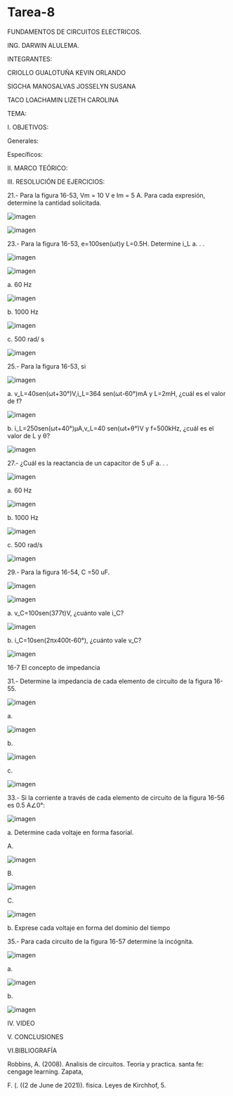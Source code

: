 # Tarea-8


FUNDAMENTOS DE CIRCUITOS ELECTRICOS.

ING. DARWIN ALULEMA.

INTEGRANTES:

CRIOLLO GUALOTUÑA KEVIN ORLANDO

SIGCHA MANOSALVAS JOSSELYN SUSANA

TACO LOACHAMIN LIZETH CAROLINA


TEMA: 

I. OBJETIVOS:

Generales:



Específicos:



II. MARCO TEÓRICO:







III. RESOLUCIÓN DE EJERCICIOS:

21.- Para la figura 16-53, Vm = 10 V e Im =  5 A. Para cada expresión, determine la cantidad solicitada.

![imagen](https://user-images.githubusercontent.com/85263529/131796008-ae1ae85f-9135-4cb5-a5f8-d7d7f7731240.png)

![imagen](https://user-images.githubusercontent.com/85263529/131796088-e7df6879-c155-4b2f-8509-3e4fb27f2c14.png)

23.- Para la figura 16-53, e=100sen(ωt)y L=0.5H. Determine i_L a. . .

![imagen](https://user-images.githubusercontent.com/85263529/131796149-2baf49cb-6c9f-417b-a4cb-83370b9ee1e3.png)

![imagen](https://user-images.githubusercontent.com/85263529/131796230-90734463-57e4-4d96-bc22-dff9a64b7ee5.png)

a. 60 Hz

![imagen](https://user-images.githubusercontent.com/85263529/131796297-d70f0c9d-d27e-4e2e-adb9-d33ca6a78d35.png)

b. 1000 Hz 

![imagen](https://user-images.githubusercontent.com/85263529/131796383-cc1353d3-4a73-4cc9-bb16-cef43cc3ad23.png)

c. 500 rad/ s

![imagen](https://user-images.githubusercontent.com/85263529/131796488-d34c1e07-c34c-4311-8fc4-12810c702b5b.png)

25.- Para la figura 16-53, si

![imagen](https://user-images.githubusercontent.com/85263529/131796536-a061dd14-5e75-465d-8181-ed5ea3858a8b.png)

a. v_L=40sen(ωt+30°)V,i_L=364 sen(ωt-60°)mA y L=2mH, ¿cuál es el valor de f?

![imagen](https://user-images.githubusercontent.com/85263529/131796672-e783c872-a6e0-487d-9f8f-d58b03db70a0.png)

b. i_L=250sen(ωt+40°)μA,v_L=40 sen(ωt+θ°)V y f=500kHz, ¿cuál es el valor de L y θ?

![imagen](https://user-images.githubusercontent.com/85263529/131796782-895ace8d-1fee-4c21-b992-d19b6b5aab84.png)

27.- ¿Cuál es la reactancia de un capacitor de 5 uF a. . .

![imagen](https://user-images.githubusercontent.com/85263529/131796861-f71df07c-e18d-4a24-8f46-8342e4459dd1.png)

a. 60 Hz 

![imagen](https://user-images.githubusercontent.com/85263529/131796915-adb9b0be-5918-4bc0-a882-9c0a309f9220.png)

b. 1000 Hz 

![imagen](https://user-images.githubusercontent.com/85263529/131796983-155c84a2-e3da-4490-8ccf-a3ec8563ab5a.png)

c. 500 rad/s

![imagen](https://user-images.githubusercontent.com/85263529/131797052-91a02638-5924-4acf-adf1-d04a9ba3953f.png)

29.- Para la figura 16-54, C =50 uF. 

![imagen](https://user-images.githubusercontent.com/85263529/131797125-99a46f0c-218c-481a-9909-eaf9b3bd85c9.png)

![imagen](https://user-images.githubusercontent.com/85263529/131797173-819d0b84-9fb6-4b59-85e5-6f239e80f296.png)

a. v_C=100sen(377t)V, ¿cuánto vale i_C?

![imagen](https://user-images.githubusercontent.com/85263529/131797231-3e067234-efc7-46d5-8dd6-093a800108d2.png)

b. i_C=10sen(2πx400t-60°), ¿cuánto vale v_C?

![imagen](https://user-images.githubusercontent.com/85263529/131797382-a4664fea-652c-43f8-ae49-4b19c00b51fb.png)

16-7 El concepto de impedancia

31.- Determine la impedancia de cada elemento de circuito de la figura 16-55.

![imagen](https://user-images.githubusercontent.com/85263529/131797437-7356d534-5e48-4aa3-a67c-d3416feb5aec.png)

a. 

![imagen](https://user-images.githubusercontent.com/85263529/131797547-ba874979-a523-469a-bb6b-057ce8b2c145.png)

b.

![imagen](https://user-images.githubusercontent.com/85263529/131797579-a777e82e-e4d8-41e3-9529-73f8d7e2491b.png)

c.

![imagen](https://user-images.githubusercontent.com/85263529/131797666-83b18bf4-d720-494e-89dc-e36dacbeb386.png)

33.- Si la corriente a través de cada elemento de circuito de la figura 16-56 es  0.5 A∠0°:

![imagen](https://user-images.githubusercontent.com/85263529/131797775-10f3738f-7de0-4907-80fa-83126be20534.png)

a. Determine cada voltaje en forma fasorial.
 
 A.
 
 ![imagen](https://user-images.githubusercontent.com/85263529/131797900-6b4c6c5f-00bc-4ab0-8677-9440dba20ff3.png)

 B.

![imagen](https://user-images.githubusercontent.com/85263529/131798039-6664c04d-b82f-4166-a9f2-6fdc790b1d48.png)

C.

![imagen](https://user-images.githubusercontent.com/85263529/131798138-c403ef9f-6873-46b3-baad-18256f2e77e7.png)

b. Exprese cada voltaje en forma del dominio del tiempo

35.- Para cada circuito de la figura 16-57 determine la incógnita.

![imagen](https://user-images.githubusercontent.com/85263529/131798243-6c5cce55-21d4-419e-b71a-aec7b5bcefb9.png)

a. 

![imagen](https://user-images.githubusercontent.com/85263529/131798328-ab4c868b-a418-49ce-b77f-46e120084713.png)

b.

![imagen](https://user-images.githubusercontent.com/85263529/131798396-b167ae0e-71a0-49df-a26f-8ac4f6ded589.png)






IV. VIDEO



V. CONCLUSIONES




VI.BIBLIOGRAFÍA

Robbins, A. (2008). Analisis de circuitos. Teoria y practica. santa fe: cengage learning. Zapata,

F. (. ((2 de June de 2021)). fisica. Leyes de Kirchhof, 5.




